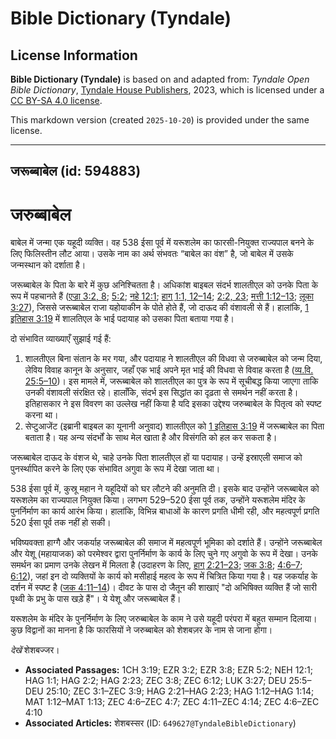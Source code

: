 # Bible Dictionary (Tyndale)

## License Information

**Bible Dictionary (Tyndale)** is based on and adapted from: _Tyndale Open Bible Dictionary_, [Tyndale House Publishers](https://tyndaleopenresources.com/), 2023, which is licensed under a [CC BY-SA 4.0 license](https://creativecommons.org/licenses/by-sa/4.0/legalcode.en).

This markdown version (created `2025-10-20`) is provided under the same license.



--------------------------------

## जरूब्बाबेल (id: 594883)

जरुब्बाबेल
==========

बाबेल में जन्मा एक यहूदी व्यक्ति। वह 538 ईसा पूर्व में यरूशलेम का फारसी\-नियुक्त राज्यपाल बनने के लिए फिलिस्तीन लौट आया। उसके नाम का अर्थ संभवतः “बाबेल का वंश” है, जो बाबेल में उसके जन्मस्थान को दर्शाता है।

जरूब्बाबेल के पिता के बारे में कुछ अनिश्चितता है। अधिकांश बाइबल संदर्भ शालतीएल को उनके पिता के रूप में पहचानते हैं ([एज्रा 3:2, 8](https://ref.ly/Ezra3:2); [5:2](https://ref.ly/Ezra5:2); [नहे 12:1](https://ref.ly/Neh12:1); [हाग् 1:1, 12–14](https://ref.ly/Hag1:1); [2:2, 23](https://ref.ly/Hag2:2); [मत्ती 1:12–13](https://ref.ly/Matt1:12-Matt1:13); [लूका 3:27](https://ref.ly/Luke3:27)), जिससे जरूब्बाबेल राजा यहोयाकीन के पोते होते हैं, जो दाऊद की वंशावली से हैं। हालांकि, [1 इतिहास 3:19](https://ref.ly/1Chr3:19) में शालतिएल के भाई पदायाह को उसका पिता बताया गया है।

दो संभावित व्याख्याएँ सुझाई गई हैं:

1. शालतीएल बिना संतान के मर गया, और पदायाह ने शालतीएल की विधवा से जरुब्बाबेल को जन्म दिया, लेविय विवाह कानून के अनुसार, जहाँ एक भाई अपने मृत भाई की विधवा से विवाह करता है ([व्य.वि. 25:5–10](https://ref.ly/Deut25:5-Deut25:10))। इस मामले में, जरूब्बाबेल को शालतीएल का पुत्र के रूप में सूचीबद्ध किया जाएगा ताकि उनकी वंशावली संरक्षित रहे। हालाँकि, संदर्भ इस सिद्धांत का दृढ़ता से समर्थन नहीं करता है। इतिहासकार ने इस विवरण का उल्लेख नहीं किया है यदि इसका उद्देश्य जरुब्बाबेल के पितृत्व को स्पष्ट करना था।
2. सेप्टुआजेंट (इब्रानी बाइबल का यूनानी अनुवाद) शालतीएल को [1 इतिहास 3:19](https://ref.ly/1Chr3:19) में जरूब्बाबेल का पिता बताता है। यह अन्य संदर्भों के साथ मेल खाता है और विसंगति को हल कर सकता है।

जरूब्बाबेल दाऊद के वंशज थे, चाहे उनके पिता शालतीएल हों या पदायाह। उन्हें इस्राएली समाज को पुनर्स्थापित करने के लिए एक संभावित अगुवा के रूप में देखा जाता था।

538 ईसा पूर्व में, कुस्रू महान ने यहूदियों को घर लौटने की अनुमति दी। इसके बाद उन्होंने जरूब्बाबेल को यरूशलेम का राज्यपाल नियुक्त किया। लगभग 529–520 ईसा पूर्व तक, उन्होंने यरूशलेम मंदिर के पुनर्निर्माण का कार्य आरंभ किया। हालांकि, विभिन्न बाधाओं के कारण प्रगति धीमी रही, और महत्वपूर्ण प्रगति 520 ईसा पूर्व तक नहीं हो सकी।

भविष्यवक्ता हाग्गै और जकर्याह जरूब्बाबेल की समाज में महत्वपूर्ण भूमिका को दर्शाते हैं। उन्होंने जरूब्बाबेल और येशू (महायाजक) को परमेश्वर द्वारा पुनर्निर्माण के कार्य के लिए चुने गए अगुवो के रूप में देखा। उनके समर्थन का प्रमाण उनके लेखन में मिलता है (उदाहरण के लिए, [हाग् 2:21–23](https://ref.ly/Hag2:21-Hag2:23); [जक 3:8](https://ref.ly/Zech3:8); [4:6–7](https://ref.ly/Zech4:6-Zech4:7); [6:12](https://ref.ly/Zech6:12)), जहां इन दो व्यक्तियों के कार्य को मसीहाई महत्व के रूप में चित्रित किया गया है। यह जकर्याह के दर्शन में स्पष्ट है ([जक 4:11–14](https://ref.ly/Zech4:11-Zech4:14))। दीवट के पास दो जैतून की शाखाएं "दो अभिषिक्त व्यक्ति हैं जो सारी पृथ्वी के प्रभु के पास खड़े हैं"। ये येशू और जरूब्बाबेल हैं।

यरूशलेम के मंदिर के पुनर्निर्माण के लिए जरुब्बाबेल के काम ने उसे यहूदी परंपरा में बहुत सम्मान दिलाया। कुछ विद्वानों का मानना ​​है कि फारसियों ने जरुब्बाबेल को शेशबज़र के नाम से जाना होगा।

*देखें* शेशबज्जर। 

* **Associated Passages:** 1CH 3:19; EZR 3:2; EZR 3:8; EZR 5:2; NEH 12:1; HAG 1:1; HAG 2:2; HAG 2:23; ZEC 3:8; ZEC 6:12; LUK 3:27; DEU 25:5–DEU 25:10; ZEC 3:1–ZEC 3:9; HAG 2:21–HAG 2:23; HAG 1:12–HAG 1:14; MAT 1:12–MAT 1:13; ZEC 4:6–ZEC 4:7; ZEC 4:11–ZEC 4:14; ZEC 4:6–ZEC 4:10
* **Associated Articles:** शेशबस्सर (ID: `649627@TyndaleBibleDictionary`)

